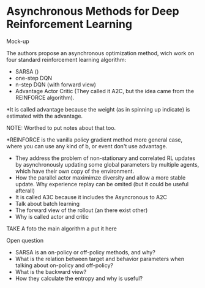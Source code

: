 # Asynchronous Methods for Deep Reinforcement Learning

Mock-up

The authors propose an asynchronous optimization method, wich work on four standard reinforcement learning algorithm:

- SARSA ()
- one-step DQN
- n-step DQN (with forward view)
- Advantage Actor Critic (They called it A2C, but the idea came from the REINFORCE algorithm).

*It is called advantage because the weight (as in spinning up indicate) is estimated with the advantage.

NOTE: Worthed to put notes about that too.

*REINFORCE is the vanilla policy gradient method more general case, where you can use any kind of b, or event don't use advantage.


- They address the problem of non-stationary and correlated RL updates by asynchronously updating some global parameters by multiple agents, which have their own copy of the environment.
- How the parallel actor maximimze diversity and allow a more stable update. Why experience replay can be omited (but it could be useful afterall)
- It is called A3C because it includes the Asyncronous to A2C
- Talk about batch learning
- The forward view of the rollout (an there exist other)
- Why is called actor and critic

TAKE A foto the main algorithm a put it here


Open question
- SARSA is an on-policy or off-policy methods, and why?
- What is the relation between target and behavior parameters when talking about on-policy and off-policy?
- What is the backward view?
- How they calculate the entropy and why is useful?